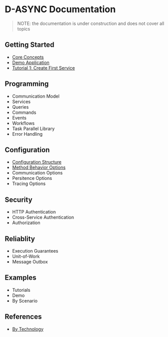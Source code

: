 # D-ASYNC Documentation

> NOTE: the documentation is under construction and does not cover all topics

## Getting Started

- [Core Concepts](Core-Concepts.md)
- [Demo Application](../examples/AspNetCoreDocker/README.md)
- [Tutorial 1: Create First Service](Tutorial-1-Create-First-Service.md)

## Programming
- Communication Model
- Services
- Queries
- Commands
- Events
- Workflows
- Task Parallel Library
- Error Handling

## Configuration
- [Configuration Structure](Configuration-Structure.md)
- [Method Behavior Options](Method-Behavior-Options.md)
- Communication Options
- Persitence Options
- Tracing Options

## Security
- HTTP Authentication
- Cross-Service Authentication
- Authorization

## Reliablity
- Execution Guarantees
- Unit-of-Work
- Message Outbox

## Examples
- Tutorials
- Demo
- By Scenario

## References
- [By Technology](Reference-By-Technology.md)